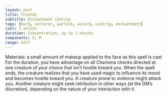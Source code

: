 ```yaml
---
layout: post
title: Friends
subtitle: Enchantment cantrip
tags: [bard, sorcerer, warlock, wizard, cantrip, enchantment]
cast: 1 action
duration: Concentration, up to 1 minute
components: S, M
range: Self
---
```

Materials: a small amount of makeup applied to the face as this spell is cast
For the duration, you have advantage on all Charisma checks directed at one creature of your choice that isn’t hostile toward you. When the spell ends, the creature realizes that you have used magic to influence its mood and becomes hostile toward you. A creature prone to violence might attack you. Another creature might seek retribution in other ways (at the DM’s discretion), depending on the nature of your interaction with it.
